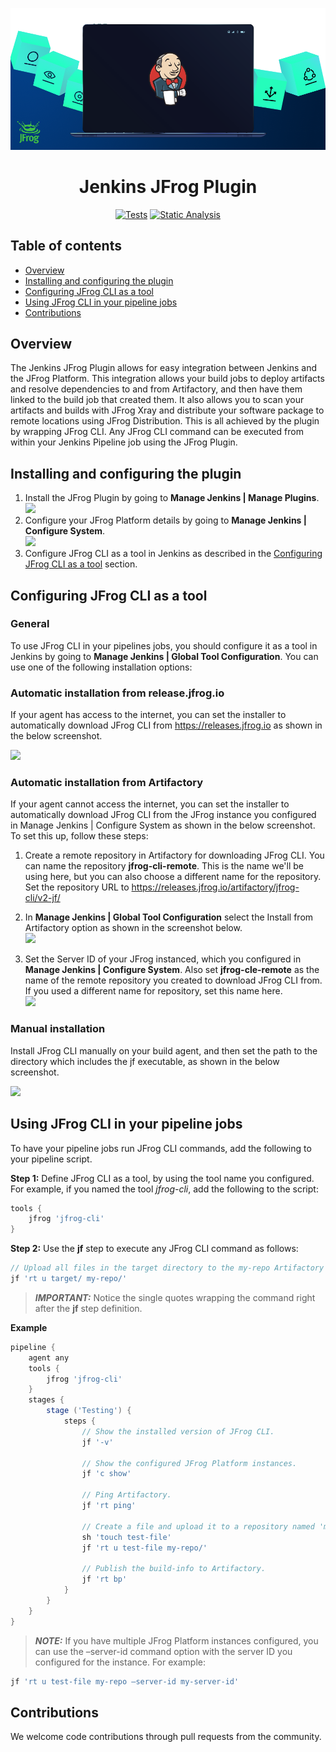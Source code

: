 [![](images/readme/intro.png)](#readme)

<div align="center">

# Jenkins JFrog Plugin

[![Tests](https://github.com/jfrog/jenkins-jfrog-plugin/actions/workflows/tests.yml/badge.svg)](https://github.com/jfrog/jenkins-jfrog-plugin/actions/workflows/tests.yml) [![Static Analysis](https://github.com/jfrog/jenkins-jfrog-plugin/actions/workflows/analysis.yml/badge.svg)](https://github.com/jfrog/jenkins-jfrog-plugin/actions/workflows/analysis.yml)

</div>

## Table of contents
- [Overview](#overview)
- [Installing and configuring the plugin](#installing-and-configuring-the-plugin)
- [Configuring JFrog CLI as a tool](#configuring-jfrog-cli-as-a-tool)
- [Using JFrog CLI in your pipeline jobs](#using-jfrog-cli-in-your-pipeline-jobs)
- [Contributions](#contributions)

## Overview
The Jenkins JFrog Plugin allows for easy integration between Jenkins and the JFrog Platform.
This integration allows your build jobs to deploy artifacts and resolve dependencies to and from Artifactory, and then have them linked to the build job that created them. It also allows you to scan your artifacts and builds with JFrog Xray and distribute your software package to remote locations using JFrog Distribution.
This is all achieved by the plugin by wrapping JFrog CLI. Any JFrog CLI command can be executed from within your Jenkins Pipeline job using the JFrog Plugin.

## Installing and configuring the plugin
1. Install the JFrog Plugin by going to **Manage Jenkins | Manage Plugins**.<br><img src="images/readme/install-plugin.png" width="70%">
2. Configure your JFrog Platform details by going to **Manage Jenkins | Configure System**.<br><img src="images/readme/plugin-config.png" width="30%">
3. Configure JFrog CLI as a tool in Jenkins as described in the [Configuring JFrog CLI as a tool](#configuring-jfrog-cli-as-a-tool) section.

## Configuring JFrog CLI as a tool
### General
To use JFrog CLI in your pipelines jobs, you should configure it as a tool in Jenkins by going to **Manage Jenkins | Global Tool Configuration**. You can use one of the following installation options:

### Automatic installation from release.jfrog.io
If your agent has  access to the internet, you can set the installer to automatically download JFrog CLI from https://releases.jfrog.io as shown in the below screenshot.

<img src="images/readme/automatic-installation.png" width="30%">

### Automatic installation from Artifactory
If your agent cannot access the internet, you can set the installer to automatically download JFrog CLI from the JFrog instance you configured in Manage Jenkins | Configure System as shown in the below screenshot. To set this up, follow these steps:

1. Create a remote repository in Artifactory for downloading JFrog CLI. You can name the repository **jfrog-cli-remote**. This is the name we'll be using here, but you can also choose a different name for the repository. Set the repository URL to https://releases.jfrog.io/artifactory/jfrog-cli/v2-jf/

2. In **Manage Jenkins | Global Tool Configuration** select the Install from Artifactory option as shown in the screenshot below.<br><img src="images/readme/automatic-installation-from-rt-1.png" width="30%">

3. Set the Server ID of your JFrog instanced, which you configured in **Manage Jenkins | Configure System**. Also set **jfrog-cle-remote** as the name of the remote repository you created to download JFrog CLI from. If you used a different name for repository, set this name here.<br><img src="images/readme/automatic-installation-from-rt-2.png" width="30%">

### Manual installation
Install JFrog CLI manually on your build agent, and then set the path to the directory which includes the jf executable, as shown in the below screenshot.

<img src="images/readme/manual-installation.png" width="30%">

## Using JFrog CLI in your pipeline jobs
To have your pipeline jobs run JFrog CLI commands, add the following to your pipeline script.

**Step 1:**
Define JFrog CLI as a tool, by using the tool name you configured. For example, if you named the tool *jfrog-cli*, add the following to the script: 
```groovy
tools {
    jfrog 'jfrog-cli'
}
```

**Step 2:**
Use the **jf** step to execute any JFrog CLI command as follows:
```groovy
// Upload all files in the target directory to the my-repo Artifactory repository.
jf 'rt u target/ my-repo/'
```
> **_IMPORTANT:_** Notice the single quotes wrapping the command right after the **jf** step definition.  

**Example**
```groovy
pipeline {
    agent any
    tools {
        jfrog 'jfrog-cli'
    }
    stages {
        stage ('Testing') {
            steps {
                // Show the installed version of JFrog CLI.
                jf '-v'
                
                // Show the configured JFrog Platform instances.
                jf 'c show'
                
                // Ping Artifactory.
                jf 'rt ping'
                
                // Create a file and upload it to a repository named 'my-repo' in Artifactory
                sh 'touch test-file'
                jf 'rt u test-file my-repo/'
                
                // Publish the build-info to Artifactory.
                jf 'rt bp'
            }
        }
    }
}
```
> **_NOTE:_** If you have multiple JFrog Platform instances configured, you can use the –server-id command option with the server ID you configured for the instance. For example:
```groovy
jf 'rt u test-file my-repo –server-id my-server-id'
```

## Contributions
We welcome code contributions through pull requests from the community.




